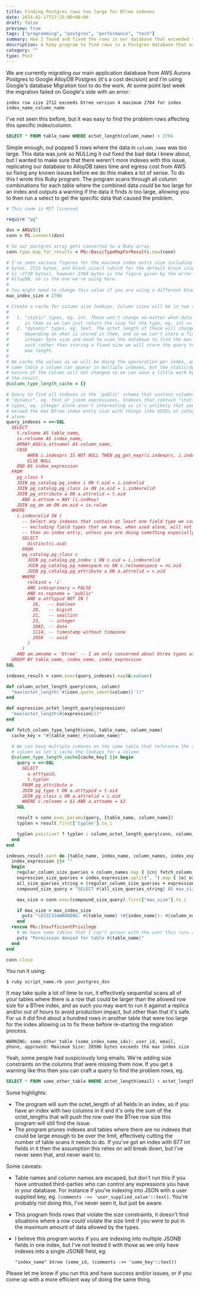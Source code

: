 ```yaml
---
title: Finding Postgres rows too large for BTree indexes
date: 2024-02-17T17:25:00+00:00
draft: false
preview: true
tags: ["programming", "postgres", "performance", "tech"]
summary: How I found and fixed the rows in our database that exceeded the BTree index size, preventing our migration to AlloyDB.
description: A Ruby program to find rows in a Postgres database that are too large for BTree indexes.
category: ""
type: Post
---
```


We are currently migrating our main application database from AWS Aurora Postgres to Google AlloyDB Postgres (it's a cost decision) and I'm using Google's database Migration tool to do the work. At some point last week the migration failed on Google's side with an error:

    index row size 2712 exceeds btree version 4 maximum 2704 for index index_name_column_name

I've not seen this before, but it was easy to find the problem rows affecting this specific index/column:

```sql
SELECT * FROM table_name WHERE octet_length(column_name) > 2704
```

Simple enough, out popped 5 rows where the data in `column_name` was too large. This data was junk so NULLing it out fixed the bad data I knew about, but I wanted to make sure that there weren't more indexes with this issue, replicating our database to AlloyDB takes time and egress cost from AWS so fixing any known issues before we do this makes a lot of sense. To do this I wrote this Ruby program. The program scans through all column combinations for each table where the combined data _could_ be too large for an index and outputs a warning if the data it finds _is_ too large, allowing you to then run a select to get the specific data that caused the problem.

```ruby
# This code is MIT licensed

require "pg"

dsn = ARGV[0]
conn = PG.connect(dsn)

# So our postgres array gets converted to a Ruby array
conn.type_map_for_results = PG::BasicTypeMapForResults.new(conn)

# I've seen various figures for the maximum index entry size including 2712
# bytes, 2713 bytes, and block_size/3 (which for the default block size of 8 kB
# is ~2730 bytes), however 2704 bytes is the figure given by the error from
# AlloyDB, so is the one we're using here.
#
# You might need to change this value if you are using a different block size.
max_index_size = 2704

# Create a cache for column size lookups. Column sizes will be in two types:
#
#   1. "static" types, eg. int. These won't change no-matter what data is stored
#      in them so we can just return the size for the type, eg. int => 4 bytes.
#   2. "dynamic" types, eg. text. The octet_length of these will change
#      depending on what is stored in them, and so we can't store a fixed
#      integer byte size and need to scan the database to find the max size. As
#      such rather than storing a fixed size we will store the query to find the
#      max length.
#
# We cache the values as we will be doing the opereration per index, and for the
# same table a column can appear in multiple indexes, but the static/dynamic
# nature of the column will not changed so we can save a little work by cacheing
# the result.
@column_type_length_cache = {}

# Query to find all indexes in the 'public' schema that contain columns that are
# "dynamic", eg. text or jsonb expressions. Indexes that contain "static" data
# types, eg. integer alone aren't interesting as it's unlikely that you will
# exceed the max BTree index entry size with things like UUIDs or integers
# alone.
query_indexes = <<~SQL
  SELECT
    t.relname AS table_name,
    ix.relname AS index_name,
    ARRAY_AGG(a.attname) AS column_name,
    CASE
        WHEN i.indexprs IS NOT NULL THEN pg_get_expr(i.indexprs, i.indrelid)
        ELSE NULL
    END AS index_expression
  FROM
    pg_class t
    JOIN pg_catalog.pg_index i ON t.oid = i.indrelid
    JOIN pg_catalog.pg_class ix ON ix.oid = i.indexrelid
    JOIN pg_attribute a ON a.attrelid = t.oid
      AND a.attnum = ANY (i.indkey)
    JOIN pg_am am ON am.oid = ix.relam
  WHERE
    i.indexrelid IN (
      -- Select any indexes that contain at least one field type we care about,
      -- excluding field types that we know, when used alone, will not be larger
      -- than an index entry, unless you are doing something especially fruity.
      SELECT
        distinct(c.oid)
      FROM
      pg_catalog.pg_class c
        JOIN pg_catalog.pg_index i ON c.oid = i.indexrelid
        JOIN pg_catalog.pg_namespace ns ON c.relnamespace = ns.oid
        JOIN pg_catalog.pg_attribute a ON a.attrelid = c.oid
      WHERE
        relkind = 'i'
        AND indisprimary = FALSE
        AND ns.nspname = 'public'
        AND a.atttypid NOT IN (
          16,   -- boolean
          20,   -- bigint
          21,   -- smallint
          23,   -- integer
          1082, -- date
          1114, -- timestamp without timezone
          2950  -- uuid
        )
      )
    AND am.amname = 'btree' -- I am only concerned about btree types as that was the error we are dealing with
  GROUP BY table_name, index_name, index_expression
SQL

indexes_result = conn.exec(query_indexes).map(&:values)

def column_octet_length_query(conn, column)
  "max(octet_length('#{conn.quote_ident(column)}'))"
end

def expression_octet_length_query(expression)
  "max(octet_length(#{expression}))"
end

def fetch_column_type_length(conn, table_name, column_name)
  cache_key = "#{table_name}_#{column_name}"

  # We can have multiple indexes on the same table that reference the same
  # column so let's cache the lookups for a column
  @column_type_length_cache[cache_key] ||= begin
    query = <<~SQL
      SELECT
        a.atttypid,
        t.typlen
      FROM pg_attribute a
      JOIN pg_type t ON a.atttypid = t.oid
      JOIN pg_class c ON a.attrelid = c.oid
      WHERE c.relname = $1 AND a.attname = $2
    SQL

    result = conn.exec_params(query, [table_name, column_name])
    typlen = result.first['typlen'].to_i

    typlen.positive? ? typlen : column_octet_length_query(conn, column_name)
  end
end

indexes_result.each do |table_name, index_name, column_names, index_expression|
  index_expression ||= ""
  begin
    regular_column_size_queries = column_names.map { |cn| fetch_column_type_length(conn, table_name, cn) }
    expression_size_queries = index_expression.split(", ").map { |e| expression_octet_length_query(e) }
    all_size_queries_string = (regular_column_size_queries + expression_size_queries).join(' + ')
    compound_size_query = "SELECT #{all_size_queries_string} AS max_size FROM #{conn.quote_ident(table_name)}"

    max_size = conn.exec(compound_size_query).first["max_size"].to_i

    if max_size > max_index_size
      puts "\033[31mWARNING: #{table_name} (#{index_name}): #{column_names.join(', ')}: Maximum Size: #{max_size} bytes exceeds the max index size\033[0m"
    end
  rescue PG::InsufficientPrivilege
    # We have some tables that I can't access with the user this runs as, but I don't care about them.
    puts "Permission denied for table #{table_name}"
  end
end

conn.close
```

You run it using:

    $ ruby script_name.rb your_postgres_dsn

It may take quite a lot of time to run, it effectively sequential scans all of your tables where there is a row that could be larger than the allowed row size for a BTree index, and as such you may want to run it against a replica and/or out of hours to avoid production impact, but other than that it's safe. For us it did find about a hundred rows in another table that were too large for the index allowing us to fix these before re-starting the migration process.

    WARNING: some_other_table (some_index_name_idx): user_id, email, phone, approved: Maximum Size: 28586 bytes exceeds the max index size

Yeah, some people had suspiciously long emails. We're adding size constraints on the columns that were missing them now. If you get a warning like this then you can craft a query to find the problem rows, eg.

```sql
SELECT * FROM some_other_table WHERE octet_length(email) + octet_length(phone) > 2704
```

Some highlights:

- The program will sum the octet_length of all fields in an index, so if you have an index with two columns in it and it's only the sum of the octet_lengths that will push the row over the BTree row size this program will still find the issue.
- The program prunes indexes and tables where there are no indexes that could be large enough to be over the limit, effectively cutting the number of table scans it needs to do. If you've got an index with 677 int fields in it then the assumption this relies on will break down, but I've never seen that, and never want to.

Some caveats:

- Table names and column names are escaped, but don't run this if you have untrusted third-parties who can control any expressions you have in your database. For instance if you're indexing into JSON with a user supplied key, eg. `(comments ->> 'user_supplied_value'::text)`. You're probably not doing this, I've never seen it, but just be aware.
- This program finds rows that violate the size constraints, it doesn't find situations where a row _could_ violate the size limit if you were to put in the maximum amount of data allowed by the types.
- I believe this program works if you are indexing into multiple JSONB fields in one index, but I've not tested it with those as we only have indexes into a single JSONB field, eg:

      "index_name" btree (some_id, (comments ->> 'some_key'::text))

Please let me know if you run this and have success and/or issues, or if you come up with a more efficient way of doing the same thing.
